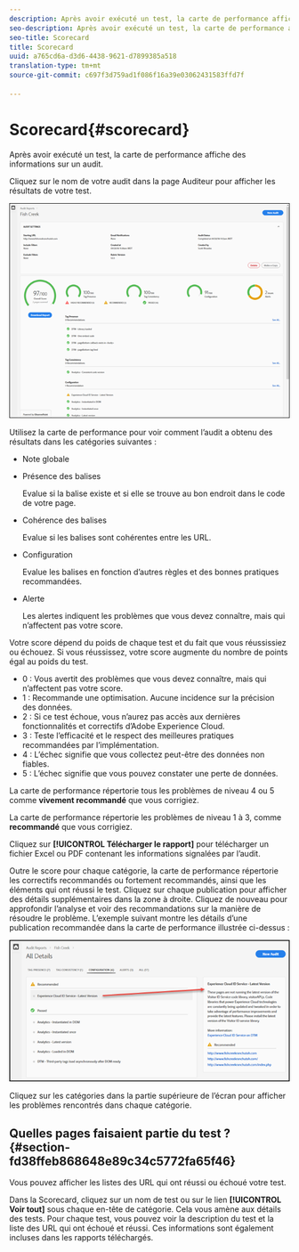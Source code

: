 ```yaml
---
description: Après avoir exécuté un test, la carte de performance affiche des informations sur un audit.
seo-description: Après avoir exécuté un test, la carte de performance affiche des informations sur un audit.
seo-title: Scorecard
title: Scorecard
uuid: a765cd6a-d3d6-4438-9621-d7899385a518
translation-type: tm+mt
source-git-commit: c697f3d759ad1f086f16a39e03062431583ffd7f

---
```



# Scorecard{#scorecard}

Après avoir exécuté un test, la carte de performance affiche des informations sur un audit.

Cliquez sur le nom de votre audit dans la page Auditeur pour afficher les résultats de votre test.

![](assets/report.png)

Utilisez la carte de performance pour voir comment l’audit a obtenu des résultats dans les catégories suivantes :

* Note globale
* Présence des balises

   Evalue si la balise existe et si elle se trouve au bon endroit dans le code de votre page.
* Cohérence des balises

   Evalue si les balises sont cohérentes entre les URL.
* Configuration

   Evalue les balises en fonction d’autres règles et des bonnes pratiques recommandées.
* Alerte

   Les alertes indiquent les problèmes que vous devez connaître, mais qui n’affectent pas votre score.

Votre score dépend du poids de chaque test et du fait que vous réussissiez ou échouez. Si vous réussissez, votre score augmente du nombre de points égal au poids du test.

* 0 : Vous avertit des problèmes que vous devez connaître, mais qui n’affectent pas votre score.
* 1 : Recommande une optimisation. Aucune incidence sur la précision des données.
* 2 : Si ce test échoue, vous n’aurez pas accès aux dernières fonctionnalités et correctifs d’Adobe Experience Cloud.
* 3 : Teste l’efficacité et le respect des meilleures pratiques recommandées par l’implémentation.
* 4 : L’échec signifie que vous collectez peut-être des données non fiables.
* 5 : L’échec signifie que vous pouvez constater une perte de données.

La carte de performance répertorie tous les problèmes de niveau 4 ou 5 comme **vivement recommandé** que vous corrigiez.

La carte de performance répertorie les problèmes de niveau 1 à 3, comme **recommandé** que vous corrigiez.

Cliquez sur **[!UICONTROL Télécharger le rapport]** pour télécharger un fichier Excel ou PDF contenant les informations signalées par l’audit.

Outre le score pour chaque catégorie, la carte de performance répertorie les correctifs recommandés ou fortement recommandés, ainsi que les éléments qui ont réussi le test. Cliquez sur chaque publication pour afficher des détails supplémentaires dans la zone à droite. Cliquez de nouveau pour approfondir l’analyse et voir des recommandations sur la manière de résoudre le problème. L’exemple suivant montre les détails d’une publication recommandée dans la carte de performance illustrée ci-dessus :

![](assets/report-issue-details.png)

Cliquez sur les catégories dans la partie supérieure de l’écran pour afficher les problèmes rencontrés dans chaque catégorie.

## Quelles pages faisaient partie du test ? {#section-fd38ffeb868648e89c34c5772fa65f46}

Vous pouvez afficher les listes des URL qui ont réussi ou échoué votre test.

Dans la Scorecard, cliquez sur un nom de test ou sur le lien **[!UICONTROL Voir tout]** sous chaque en-tête de catégorie. Cela vous amène aux détails des tests. Pour chaque test, vous pouvez voir la description du test et la liste des URL qui ont échoué et réussi. Ces informations sont également incluses dans les rapports téléchargés.
